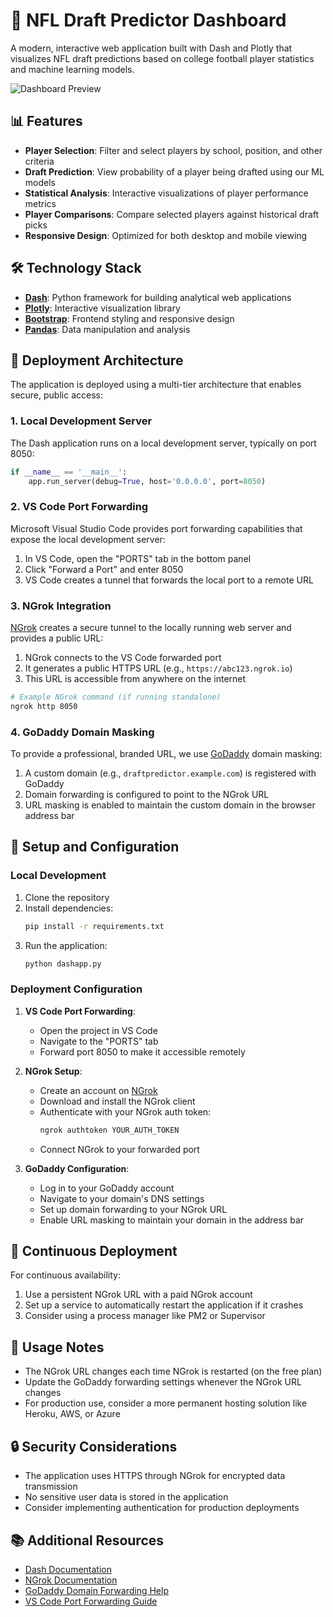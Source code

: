# 🏈 NFL Draft Predictor Dashboard

A modern, interactive web application built with Dash and Plotly that visualizes NFL draft predictions based on college football player statistics and machine learning models.

![Dashboard Preview](https://via.placeholder.com/800x400?text=NFL+Draft+Predictor+Dashboard)

## 📊 Features

- **Player Selection**: Filter and select players by school, position, and other criteria
- **Draft Prediction**: View probability of a player being drafted using our ML models
- **Statistical Analysis**: Interactive visualizations of player performance metrics
- **Player Comparisons**: Compare selected players against historical draft picks
- **Responsive Design**: Optimized for both desktop and mobile viewing

## 🛠️ Technology Stack

- **[Dash](https://dash.plotly.com/)**: Python framework for building analytical web applications
- **[Plotly](https://plotly.com/python/)**: Interactive visualization library
- **[Bootstrap](https://getbootstrap.com/)**: Frontend styling and responsive design
- **[Pandas](https://pandas.pydata.org/)**: Data manipulation and analysis

## 🚀 Deployment Architecture

The application is deployed using a multi-tier architecture that enables secure, public access:

### 1. Local Development Server

The Dash application runs on a local development server, typically on port 8050:

```python
if __name__ == '__main__':
    app.run_server(debug=True, host='0.0.0.0', port=8050)
```

### 2. VS Code Port Forwarding

Microsoft Visual Studio Code provides port forwarding capabilities that expose the local development server:

1. In VS Code, open the "PORTS" tab in the bottom panel
2. Click "Forward a Port" and enter 8050
3. VS Code creates a tunnel that forwards the local port to a remote URL

### 3. NGrok Integration

[NGrok](https://ngrok.com/) creates a secure tunnel to the locally running web server and provides a public URL:

1. NGrok connects to the VS Code forwarded port
2. It generates a public HTTPS URL (e.g., `https://abc123.ngrok.io`)
3. This URL is accessible from anywhere on the internet

```bash
# Example NGrok command (if running standalone)
ngrok http 8050
```

### 4. GoDaddy Domain Masking

To provide a professional, branded URL, we use [GoDaddy](https://www.godaddy.com/) domain masking:

1. A custom domain (e.g., `draftpredictor.example.com`) is registered with GoDaddy
2. Domain forwarding is configured to point to the NGrok URL
3. URL masking is enabled to maintain the custom domain in the browser address bar

## 🔧 Setup and Configuration

### Local Development

1. Clone the repository
2. Install dependencies:
   ```bash
   pip install -r requirements.txt
   ```
3. Run the application:
   ```bash
   python dashapp.py
   ```

### Deployment Configuration

1. **VS Code Port Forwarding**:
   - Open the project in VS Code
   - Navigate to the "PORTS" tab
   - Forward port 8050 to make it accessible remotely

2. **NGrok Setup**:
   - Create an account on [NGrok](https://ngrok.com/)
   - Download and install the NGrok client
   - Authenticate with your NGrok auth token:
     ```bash
     ngrok authtoken YOUR_AUTH_TOKEN
     ```
   - Connect NGrok to your forwarded port

3. **GoDaddy Configuration**:
   - Log in to your GoDaddy account
   - Navigate to your domain's DNS settings
   - Set up domain forwarding to your NGrok URL
   - Enable URL masking to maintain your domain in the address bar

## 🔄 Continuous Deployment

For continuous availability:

1. Use a persistent NGrok URL with a paid NGrok account
2. Set up a service to automatically restart the application if it crashes
3. Consider using a process manager like PM2 or Supervisor

## 📝 Usage Notes

- The NGrok URL changes each time NGrok is restarted (on the free plan)
- Update the GoDaddy forwarding settings whenever the NGrok URL changes
- For production use, consider a more permanent hosting solution like Heroku, AWS, or Azure

## 🔒 Security Considerations

- The application uses HTTPS through NGrok for encrypted data transmission
- No sensitive user data is stored in the application
- Consider implementing authentication for production deployments

## 📚 Additional Resources

- [Dash Documentation](https://dash.plotly.com/introduction)
- [NGrok Documentation](https://ngrok.com/docs)
- [GoDaddy Domain Forwarding Help](https://www.godaddy.com/help/forward-my-domain-12123)
- [VS Code Port Forwarding Guide](https://code.visualstudio.com/docs/remote/ssh#_forwarding-a-port-creating-ssh-tunnels)
